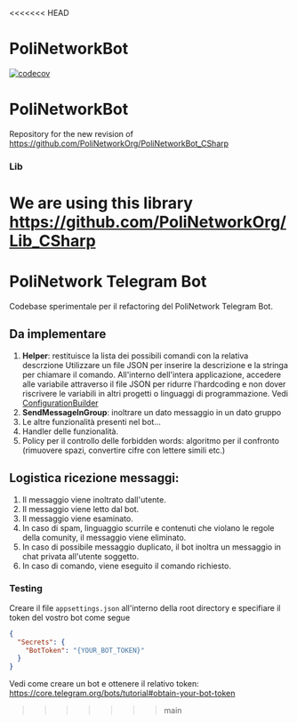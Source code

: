 <<<<<<< HEAD
# PoliNetworkBot
[![codecov](https://codecov.io/github/PoliNetworkOrg/PoliNetworkBot/branch/main/graph/badge.svg?token=VOA14BM161)](https://codecov.io/github/PoliNetworkOrg/PoliNetworkBot)
# PoliNetworkBot
Repository for the new revision of https://github.com/PoliNetworkOrg/PoliNetworkBot_CSharp

### Lib

We are using this library https://github.com/PoliNetworkOrg/Lib_CSharp
=======
# PoliNetwork Telegram Bot
Codebase sperimentale per il refactoring del PoliNetwork Telegram Bot.

## Da implementare
1. **Helper**: restituisce la lista dei possibili comandi con la relativa descrzione
Utilizzare un file JSON per inserire la descrizione e la stringa per chiamare il comando. All'interno dell'intera applicazione, accedere alle variabile attraverso il file JSON per ridurre l'hardcoding e non dover riscrivere le variabili in altri progetti o linguaggi di programmazione. Vedi [ConfigurationBuilder](https://learn.microsoft.com/it-it/dotnet/api/microsoft.extensions.configuration.configurationbuilder?view=dotnet-plat-ext-7.0#remarks)
2. **SendMessageInGroup**: inoltrare un dato messaggio in un dato gruppo
3. Le altre funzionalità presenti nel bot...
4. Handler delle funzionalità.
5. Policy per il controllo delle forbidden words: algoritmo per il confronto (rimuovere spazi, convertire cifre con lettere simili etc.)

## Logistica ricezione messaggi:
1. Il messaggio viene inoltrato dall'utente.
2. Il messaggio viene letto dal bot.
3. Il messaggio viene esaminato.
4. In caso di spam, linguaggio scurrile e contenuti che violano le regole della comunity, il messaggio viene eliminato.
5. In caso di possibile messaggio duplicato, il bot inoltra un messaggio in chat privata all'utente soggetto.
6. In caso di comando, viene eseguito il comando richiesto.

### Testing
Creare il file `appsettings.json` all'interno della root directory e specifiare il token del vostro bot come segue
```json
{
  "Secrets": {
    "BotToken": "{YOUR_BOT_TOKEN}"
  }
}
```

Vedi come creare un bot e ottenere il relativo token: https://core.telegram.org/bots/tutorial#obtain-your-bot-token

>>>>>>> main
